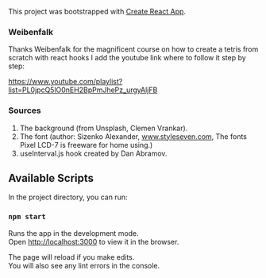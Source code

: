 This project was bootstrapped with [Create React App](https://github.com/facebook/create-react-app).

### Weibenfalk

Thanks Weibenfalk for the magnificent course on how to create a tetris from scratch with react hooks I add the youtube link where to follow it step by step:

https://www.youtube.com/playlist?list=PL0jpcQ5lO0nEH2BpPmJhePz_urgyAljFB

### Sources
1. The background (from Unsplash, Clemen Vrankar).
2. The font (author: Sizenko Alexander, www.styleseven.com, The fonts Pixel LCD-7 is freeware for home using.)
3. useInterval.js hook created by Dan Abramov.

## Available Scripts

In the project directory, you can run:

### `npm start`

Runs the app in the development mode.<br>
Open [http://localhost:3000](http://localhost:3000) to view it in the browser.

The page will reload if you make edits.<br>
You will also see any lint errors in the console.
